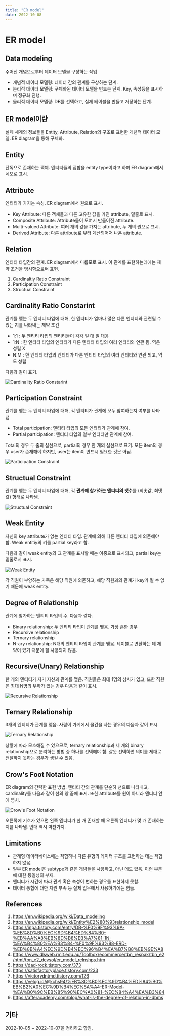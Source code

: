 ```yaml
---
title: "ER model"
date: 2022-10-08
---
```


# ER model

## Data modeling

주어진 개념으로부터 데이터 모델을 구성하는 작업

- 개념적 데이터 모델링: 데이터 간의 관계를 구상하는 단계.
- 논리적 데이터 모델링: 구체화된 데이터 모델을 만드는 단계. Key, 속성등을 표시하며 정규화 진행.
- 물리적 데이터 모델링: DB를 선택하고, 실제 테이블을 만들고 저장하는 단계.

## ER model이란

실제 세계의 정보들을 Entity, Attribute, Relation의 구조로 표현한 개념적 데이터 모델. ER diagram을 통해 구체화.

## Entity

단독으로 존재하는 객체. 엔티티들의 집합을 entity type이라고 하며 ER diagram에서 네모로 표시.

## Attribute

엔티티가 가지는 속성. ER diagram에서 원으로 표시.

- Key Attribute: 다른 객체들과 다른 고유한 값을 가진 attribute, 밑줄로 표시.
- Composite Attribute: Attribute들이 모여서 만들어진 attribute.
- Multi-valued Attribute: 여러 개의 값을 가지는 attribute, 두 개의 원으로 표시.
- Derived Attribute: 다른 attribute로 부터 계산되어저 나온 attribute.

## Relation

엔티티 타입간의 관계. ER diagram에서 마름모로 표시. 이 관계를 표현하는데에는 제약 조건을 명시함으로써 표현.

1. Cardinaltiy Ratio Constraint
2. Participation Constraint
3. Structual Constraint

## Cardinality Ratio Constarint

관계를 맺는 두 엔티티 타입에 대해, 한 엔티티가 얼마나 많은 다른 엔티티와 관련될 수 있는 지를 나타내는 제약 조건

- 1:1 : 두 엔티티 타입의 엔티티들이 각각 일 대 일 대응
- 1:N : 한 엔티티 타입의 엔티티가 다른 엔티티 타입의 여러 엔티티와 연관 됨. 역은 성립 X
- N:M : 한 엔티티 타입의 엔티티가 다른 엔티티 타입의 여러 엔티티와 연관 되고, 역도 성립

다음과 같이 표기.

![Cardinality Ratio Constarint](./imgs/2022-10-06-1.PNG)

## Participation Constraint

관계를 맺는 두 엔티티 타입에 대해, 각 엔티티가 관계에 모두 참여하는지 여부를 나타 냄

- Total participation: 엔티티 타입의 모든 엔티티가 관계에 참여.
- Partial participation: 엔티티 타입의 일부 엔티티만 관계에 참여.

Total의 경우 두 줄의 실선으로, partial의 경우 한 개의 실선으로 표기. 모든 item의 경우 user가 존재해야 하지만, user는 item이 반드시 필요한 것은 아님.

![Participation Constraint](./imgs/2022-10-06-2.PNG)

## Structual Constraint

관계를 맺는 두 엔티티 타입에 대해, 각 **관계에 참가하는 엔티티의 갯수**를 (최솟값, 최댓값) 형태로 나타냄.

![Structual Constraint](./imgs/2022-10-06-3.PNG)

## Weak Entity

자신의 key attribute가 없는 엔티티 타입. 관계에 의해 다른 엔티티 타입에 의존해야 함. Weak entitiy의 키를 partial key라고 함.

다음과 같이 weak entity와 그 관계를 표시할 때는 이중으로 표시되고, partial key는 밑줄로서 표시.

![Weak Entity](./imgs/2022-10-06-4.PNG)

각 직원이 부양하는 가족은 해당 직원에 의존하고, 해당 직원과의 관계가 key가 될 수 없기 때문에 weak entity.

## Degree of Relationship

관계에 참가하는 엔티티 타입의 수. 다음과 같다.

- Binary relationship: 두 엔티티 타입이 관계를 맺음. 가장 흔한 경우
- Recursive relationship
- Ternary relationship
- N-ary relationship: N개의 엔티티 타입이 관계를 맺음. 테이블로 변환하는 데 제약이 있기 때문에 잘 사용되지 않음.

## Recursive(Unary) Relationship

한 개의 엔티티가 자기 자신과 관계를 맺음. 직원들은 최대 1명의 상사가 있고, 또한 직원은 최대 N명의 부하가 있는 경우 다음과 같이 표시.

![Recursive Relationship](./imgs/2022-10-07-1.PNG)

## Ternary Relationship

3개의 엔티티가 관계를 맺음. 사람이 가게에서 물건을 사는 경우의 다음과 같이 표시.

![Ternary Relationship](./imgs/2022-10-07-2.PNG)

상황에 따라 모호해질 수 있으므로, ternary relationship과 세 개의 binary relationship으로 분리하는 방법 중 하나를 선택해야 함. 잘못 선택하면 의미를 제대로 전달하지 못하는 경우가 생길 수 있음.

## Crow's Foot Notation

ER diagram의 간략한 표현 방법. 엔티티 간의 관계를 단순히 선으로 나타내고, cardinality를 다음과 같이 선의 양 끝에 표시. 또한 attribute를 원이 아니라 엔티티 안에 명시.

![Crow's Foot Notation](./imgs/2022-10-07-3.PNG)

오른쪽에 기호가 있으면 왼쪽 엔티티가 한 개 존재할 때 오른쪽 엔티티가 몇 개 존재하는 지를 나타냄. 반대 역시 마찬가지.

## Limitations

- 관계형 데이터베이스에는 적합하나 다른 유형의 데이터 구조를 표현하는 데는 적합하지 않음.
- 일부 ER model은 subtype과 같은 개념들을 사용하고, 아닌 데도 있음. 이런 부분에 대한 통일성의 부재.
- 엔티티가 시간에 따라 관계 혹은 속성이 변하는 경우를 표현하지 못함.
- 데이터 통합에 대한 지원 부족 등 실제 업무에서 사용하기에는 힘듦.

## References

1. https://en.wikipedia.org/wiki/Data_modeling
2. https://en.wikipedia.org/wiki/Entity%E2%80%93relationship_model
3. https://inpa.tistory.com/entry/DB-%F0%9F%93%9A-%EB%8D%B0%EC%9D%B4%ED%84%B0-%EB%AA%A8%EB%8D%B8%EB%A7%81-1N-%EA%B4%80%EA%B3%84-%F0%9F%93%88-ERD-%EB%8B%A4%EC%9D%B4%EC%96%B4%EA%B7%B8%EB%9E%A8
4. https://www.dlsweb.rmit.edu.au/Toolbox/ecommerce/tbn_respak/tbn_e2/html/tbn_e2_devsol/er_model_relnshps.htm
5. https://dad-rock.tistory.com/373
6. https://satisfactoryplace.tistory.com/233
7. https://victorydntmd.tistory.com/126
8. https://velog.io/@kchs94/%EB%8D%B0%EC%9D%B4%ED%84%B0%EB%B2%A0%EC%9D%B4%EC%8A%A4-ER-Model-%EA%B0%9C%EB%85%90%EC%A0%81-%EC%84%A4%EA%B3%84
9. https://afteracademy.com/blog/what-is-the-degree-of-relation-in-dbms

## 기타

2022-10-05 ~ 2022-10-07을 정리하고 합침.
